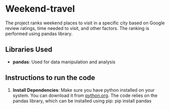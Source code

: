 # Weekend-travel

The project ranks weekend places to visit in a specific city based on Google review ratings, time needed to visit, and other factors. The ranking is performed using pandas library.

## Libraries Used
- **pandas**: Used for data manipulation and analysis

## Instructions to run the code
1. **Install Dependencies**: Make sure you have python installed on your system. You can download it from [python.org](https://www.python.org/downloads/). The code relies on the pandas library, which can be installed using pip:
   pip install pandas
